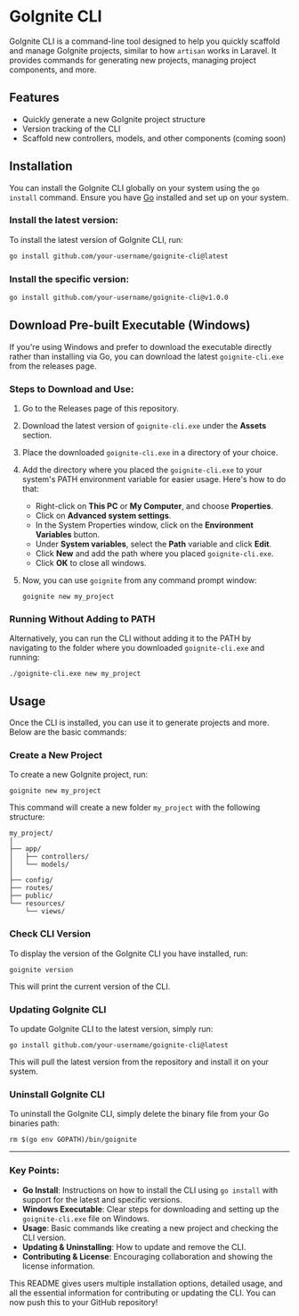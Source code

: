 # GoIgnite CLI

GoIgnite CLI is a command-line tool designed to help you quickly scaffold and manage GoIgnite projects, similar to how `artisan` works in Laravel. It provides commands for generating new projects, managing project components, and more.

## Features

- Quickly generate a new GoIgnite project structure
- Version tracking of the CLI
- Scaffold new controllers, models, and other components (coming soon)

## Installation

You can install the GoIgnite CLI globally on your system using the `go install` command. Ensure you have [Go](https://golang.org/doc/install) installed and set up on your system.

### Install the latest version:

To install the latest version of GoIgnite CLI, run:

```bash
go install github.com/your-username/goignite-cli@latest

```
### Install the specific version:
```bash
go install github.com/your-username/goignite-cli@v1.0.0

```

## Download Pre-built Executable (Windows)

If you're using Windows and prefer to download the executable directly rather than installing via Go, you can download the latest `goignite-cli.exe` from the releases page.

### Steps to Download and Use:

1. Go to the Releases page of this repository.
2. Download the latest version of `goignite-cli.exe` under the **Assets** section.
3. Place the downloaded `goignite-cli.exe` in a directory of your choice.
4. Add the directory where you placed the `goignite-cli.exe` to your system's PATH environment variable for easier usage. Here's how to do that:
   * Right-click on **This PC** or **My Computer**, and choose **Properties**.
   * Click on **Advanced system settings**.
   * In the System Properties window, click on the **Environment Variables** button.
   * Under **System variables**, select the **Path** variable and click **Edit**.
   * Click **New** and add the path where you placed `goignite-cli.exe`.
   * Click **OK** to close all windows.
5. Now, you can use `goignite` from any command prompt window:

   ```
   goignite new my_project
   ```

### Running Without Adding to PATH

Alternatively, you can run the CLI without adding it to the PATH by navigating to the folder where you downloaded `goignite-cli.exe` and running:

```
./goignite-cli.exe new my_project
```

## Usage

Once the CLI is installed, you can use it to generate projects and more. Below are the basic commands:

### Create a New Project

To create a new GoIgnite project, run:

```
goignite new my_project
```

This command will create a new folder `my_project` with the following structure:

```
my_project/
│
├── app/
│   ├── controllers/
│   └── models/
│
├── config/
├── routes/
├── public/
└── resources/
    └── views/
```

### Check CLI Version

To display the version of the GoIgnite CLI you have installed, run:

```
goignite version
```

This will print the current version of the CLI.

### Updating GoIgnite CLI

To update GoIgnite CLI to the latest version, simply run:

```
go install github.com/your-username/goignite-cli@latest
```

This will pull the latest version from the repository and install it on your system.

### Uninstall GoIgnite CLI

To uninstall the GoIgnite CLI, simply delete the binary file from your Go binaries path:

```
rm $(go env GOPATH)/bin/goignite
```

---

### Key Points:
- **Go Install**: Instructions on how to install the CLI using `go install` with support for the latest and specific versions.
- **Windows Executable**: Clear steps for downloading and setting up the `goignite-cli.exe` file on Windows.
- **Usage**: Basic commands like creating a new project and checking the CLI version.
- **Updating & Uninstalling**: How to update and remove the CLI.
- **Contributing & License**: Encouraging collaboration and showing the license information.

This README gives users multiple installation options, detailed usage, and all the essential information for contributing or updating the CLI. You can now push this to your GitHub repository!


